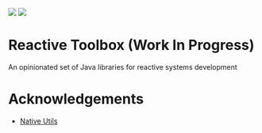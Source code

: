 [![](https://jitpack.io/v/siy/reactive-toolbox.svg)](https://jitpack.io/#siy/reactive-toolbox)
[![](https://jitci.com/gh/siy/reactive-toolbox/svg)](https://jitci.com/gh/siy/reactive-toolbox)


# Reactive Toolbox (Work In Progress) 
An opinionated set of Java libraries for reactive systems development

# Acknowledgements
 - [Native Utils](https://github.com/adamheinrich/native-utils)
 